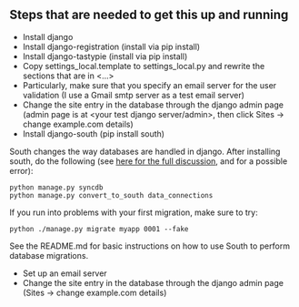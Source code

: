 ## Steps that are needed to get this up and running

* Install django
* Install django-registration (install via pip install)
* Install django-tastypie (install via pip install)
* Copy settings_local.template to settings_local.py and rewrite the sections that are in <...>
* Particularly, make sure that you specify an email server for the user validation (I use a Gmail smtp server as a test email server)
* Change the site entry in the database through the django admin page (admin page is at <your test django server/admin>, then click Sites -> change example.com details)
* Install django-south (pip install south)

South changes the way databases are handled in django. After installing south, do the following (see [here for the full discussion](http://south.readthedocs.org/en/latest/convertinganapp.html#converting-an-app), and for a possible error):

    python manage.py syncdb
    python manage.py convert_to_south data_connections

If you run into problems with your first migration, make sure to try:

    python ./manage.py migrate myapp 0001 --fake

See the README.md for basic instructions on how to use South to perform database migrations.

* Set up an email server
* Change the site entry in the database through the django admin page (Sites -> change example.com details)

